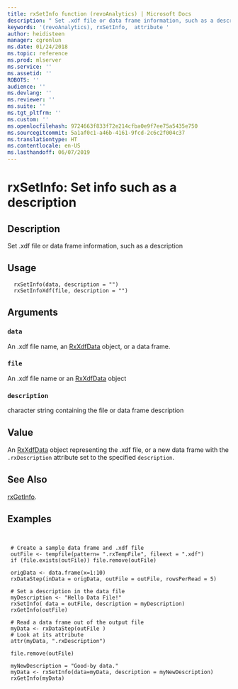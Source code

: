 ```yaml
---
title: rxSetInfo function (revoAnalytics) | Microsoft Docs
description: " Set .xdf file or data frame information, such as a description "
keywords: '(revoAnalytics), rxSetInfo,  attribute '
author: heidisteen
manager: cgronlun
ms.date: 01/24/2018
ms.topic: reference
ms.prod: mlserver
ms.service: ''
ms.assetid: ''
ROBOTS: ''
audience: ''
ms.devlang: ''
ms.reviewer: ''
ms.suite: ''
ms.tgt_pltfrm: ''
ms.custom: ''
ms.openlocfilehash: 9724663f833f72e214cfba0e9f7ee75a5435e750
ms.sourcegitcommit: 5a1af0c1-a46b-4161-9fcd-2c6c2f004c37
ms.translationtype: HT
ms.contentlocale: en-US
ms.lasthandoff: 06/07/2019
---
```

 # <a name="rxsetinfo--set-info-such-as-a-description"></a>rxSetInfo:  Set info such as a description  
 ## <a name="description"></a>Description

Set .xdf file or data frame information, such as a description


 ## <a name="usage"></a>Usage

```   
  rxSetInfo(data, description = "")
  rxSetInfoXdf(file, description = "")

```


 ## <a name="arguments"></a>Arguments



 ### `data`
  An .xdf file name, an [RxXdfData](RxXdfData.md) object, or a data frame.  


 ### `file`
  An .xdf file name or an [RxXdfData](RxXdfData.md) object  



 ### `description`
  character string containing the file or data frame description  



 ## <a name="value"></a>Value

An [RxXdfData](RxXdfData.md) object representing the .xdf file, or a new data frame with the `.rxDescription` attribute set to the specified `description`.

 ## <a name="see-also"></a>See Also

[rxGetInfo](rxGetInfoXdf.md).


 ## <a name="examples"></a>Examples

 ```


  # Create a sample data frame and .xdf file
  outFile <- tempfile(pattern= ".rxTempFile", fileext = ".xdf")
  if (file.exists(outFile)) file.remove(outFile)

  origData <- data.frame(x=1:10)
  rxDataStep(inData = origData, outFile = outFile, rowsPerRead = 5)

  # Set a description in the data file
  myDescription <- "Hello Data File!"
  rxSetInfo( data = outFile, description = myDescription)
  rxGetInfo(outFile)

  # Read a data frame out of the output file    
  myData <- rxDataStep(outFile )
  # Look at its attribute
  attr(myData, ".rxDescription")    

  file.remove(outFile)

  myNewDescription = "Good-by data."
  myData <- rxSetInfo(data=myData, description = myNewDescription)
  rxGetInfo(myData)
```




